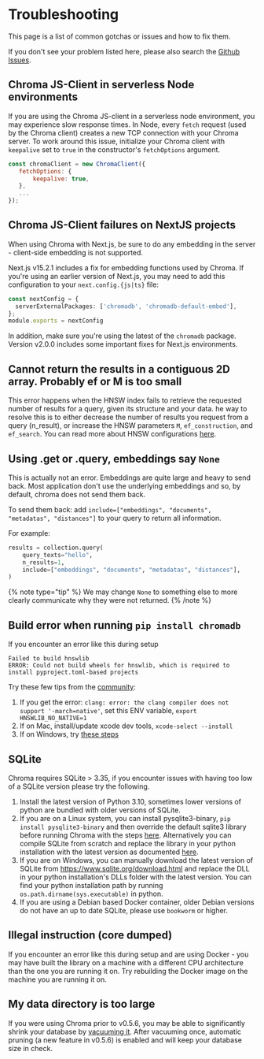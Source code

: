 # Troubleshooting

This page is a list of common gotchas or issues and how to fix them.

If you don't see your problem listed here, please also search the [Github Issues](https://github.com/chroma-core/chroma/issues).

## Chroma JS-Client in serverless Node environments

If you are using the Chroma JS-client in a serverless node environment, you may experience slow response times. In Node, every `fetch` request (used by the Chroma client) creates a new TCP connection with your Chroma server. To work around this issue, initialize your Chroma client with `keepalive` set to `true` in the constructor's `fetchOptions` argument.

```javascript
const chromaClient = new ChromaClient({
   fetchOptions: {
       keepalive: true,
   },
   ...
});
```

## Chroma JS-Client failures on NextJS projects

When using Chroma with Next.js, be sure to do any embedding in the server - client-side embedding is not supported.

Next.js v15.2.1 includes a fix for embedding functions used by Chroma. If you're using an earlier version of Next.js, you may need to add this configuration to your `next.config.{js|ts}` file:

```typescript
const nextConfig = {
  serverExternalPackages: ['chromadb', 'chromadb-default-embed'],
};
module.exports = nextConfig
```

In addition, make sure you're using the latest of the `chromadb` package. Version v2.0.0 includes some important fixes for Next.js environments.


## Cannot return the results in a contiguous 2D array. Probably ef or M is too small

This error happens when the HNSW index fails to retrieve the requested number of results for a query, given its structure and your data. he way to resolve this is to either decrease the number of results you request from a query (n_result), or increase the HNSW parameters `M`, `ef_construction`, and `ef_search`. You can read more about HNSW configurations [here](/docs/collections/configure).

## Using .get or .query, embeddings say `None`

This is actually not an error. Embeddings are quite large and heavy to send back. Most application don't use the underlying embeddings and so, by default, chroma does not send them back.

To send them back: add `include=["embeddings", "documents", "metadatas", "distances"]` to your query to return all information.

For example:

```python
results = collection.query(
    query_texts="hello",
    n_results=1,
    include=["embeddings", "documents", "metadatas", "distances"],
)
```

{% note type="tip"  %}
We may change `None` to something else to more clearly communicate why they were not returned.
{% /note %}


## Build error when running `pip install chromadb`

If you encounter an error like this during setup

```
Failed to build hnswlib
ERROR: Could not build wheels for hnswlib, which is required to install pyproject.toml-based projects
```

Try these few tips from the [community](https://github.com/chroma-core/chroma/issues/221):

1. If you get the error: `clang: error: the clang compiler does not support '-march=native'`, set this ENV variable, `export HNSWLIB_NO_NATIVE=1`
2. If on Mac, install/update xcode dev tools, `xcode-select --install`
3. If on Windows, try [these steps](https://github.com/chroma-core/chroma/issues/250#issuecomment-1540934224)

## SQLite

Chroma requires SQLite > 3.35, if you encounter issues with having too low of a SQLite version please try the following.

1. Install the latest version of Python 3.10, sometimes lower versions of python are bundled with older versions of SQLite.
2. If you are on a Linux system, you can install pysqlite3-binary, `pip install pysqlite3-binary` and then override the default
   sqlite3 library before running Chroma with the steps [here](https://gist.github.com/defulmere/8b9695e415a44271061cc8e272f3c300).
   Alternatively you can compile SQLite from scratch and replace the library in your python installation with the latest version as documented [here](https://github.com/coleifer/pysqlite3#building-a-statically-linked-library).
3. If you are on Windows, you can manually download the latest version of SQLite from https://www.sqlite.org/download.html and
   replace the DLL in your python installation's DLLs folder with the latest version. You can find your python installation path by running `os.path.dirname(sys.executable)` in python.
4. If you are using a Debian based Docker container, older Debian versions do not have an up to date SQLite, please use `bookworm` or higher.

##  Illegal instruction (core dumped)

If you encounter an error like this during setup and are using Docker - you may have built the library on a machine with a different CPU architecture than the one you are running it on. Try rebuilding the Docker image on the machine you are running it on.

## My data directory is too large

If you were using Chroma prior to v0.5.6, you may be able to significantly shrink your database by [vacuuming it](/reference/cli#vacuuming). After vacuuming once, automatic pruning (a new feature in v0.5.6) is enabled and will keep your database size in check.